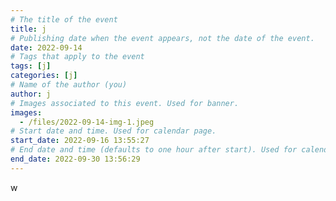 ```yaml
---
# The title of the event
title: j
# Publishing date when the event appears, not the date of the event.
date: 2022-09-14
# Tags that apply to the event
tags: [j]
categories: [j]
# Name of the author (you)
author: j
# Images associated to this event. Used for banner.
images:
  - /files/2022-09-14-img-1.jpeg
# Start date and time. Used for calendar page.
start_date: 2022-09-16 13:55:27
# End date and time (defaults to one hour after start). Used for calendar page.
end_date: 2022-09-30 13:56:29
---
```


w
